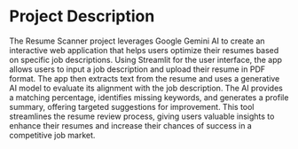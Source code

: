 # Project Description
The Resume Scanner project leverages Google Gemini AI to create an interactive web application that helps users optimize their resumes based on specific job descriptions. Using Streamlit for the user interface, the app allows users to input a job description and upload their resume in PDF format. The app then extracts text from the resume and uses a generative AI model to evaluate its alignment with the job description. The AI provides a matching percentage, identifies missing keywords, and generates a profile summary, offering targeted suggestions for improvement. This tool streamlines the resume review process, giving users valuable insights to enhance their resumes and increase their chances of success in a competitive job market.
